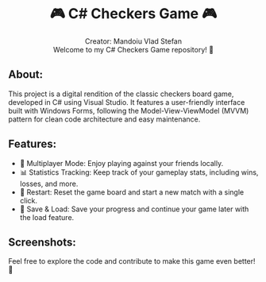 <h1 align="center">🎮 C# Checkers Game 🎮</h1>

<p align="center">Creator: Mandoiu Vlad Stefan<br>
Welcome to my C# Checkers Game repository! 🚀</p>

<h2>About:</h2>
<p>This project is a digital rendition of the classic checkers board game, developed in C# using Visual Studio. It features a user-friendly interface built with Windows Forms, following the Model-View-ViewModel (MVVM) pattern for clean code architecture and easy maintenance.</p>

<h2>Features:</h2>
<ul>
  <li>👥 Multiplayer Mode: Enjoy playing against your friends locally.</li>
  <li>📊 Statistics Tracking: Keep track of your gameplay stats, including wins, losses, and more.</li>
  <li>🔄 Restart: Reset the game board and start a new match with a single click.</li>
  <li>💾 Save & Load: Save your progress and continue your game later with the load feature.</li>
</ul>

<h2>Screenshots:</h2>
<!-- Add your screenshots here -->

<p>Feel free to explore the code and contribute to make this game even better! 🎉</p>
